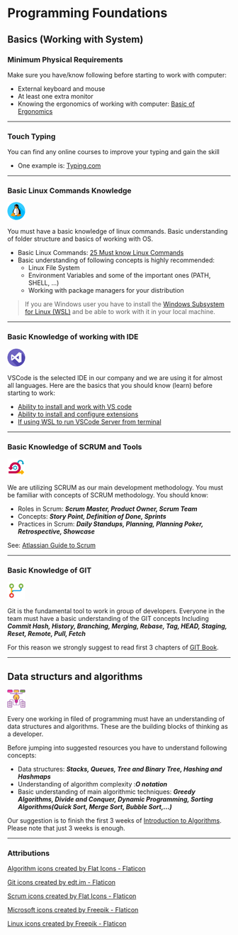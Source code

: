 # Programming Foundations 

## Basics (Working with System)

### Minimum Physical Requirements 

Make sure you have/know following before starting to work with computer: 
* External keyboard and mouse 
* At least one extra monitor 
* Knowing the ergonomics of working with computer: [Basic of Ergonomics](https://blog.codinghorror.com/computer-workstation-ergonomics/) 
---

### Touch Typing 

You can find any online courses to improve your typing and gain the skill 

- One example is: [Typing.com](https://www.typing.com/student/lessons) 

---
### Basic Linux Commands Knowledge 
<img src="./assets/linux.png" alt="drawing" width="40"/>


You must have a basic knowledge of linux commands.  Basic understanding of folder structure and basics of working with OS. 

* Basic Linux Commands: [25 Must know Linux Commands](https://hackr.io/blog/basic-linux-commands)
* Basic understanding of following concepts is highly recommended:
    * Linux File System 
    * Environment Variables and some of the important ones (PATH, SHELL, ...)
    * Working with package managers for your distribution

> If you are Windows user you have to install the [Windows Subsystem for Linux (WSL)](https://docs.microsoft.com/en-us/windows/wsl/install)  and be able to work with it in your local machine. 

---
### Basic Knowledge of working with IDE 
<img src="./assets/visual-studio.png" alt="drawing" width="40"/>


VSCode is the selected IDE in our company and we are using it for almost all languages.  Here are the basics that you should know (learn) before starting to work: 
* [Ability to install and work with VS code ](https://code.visualstudio.com/docs)
* [Ability to install and configure extensions](https://code.visualstudio.com/docs/editor/extension-marketplace) 
* [If using WSL to run VSCode Server from terminal ](https://code.visualstudio.com/docs/remote/wsl)

---

### Basic Knowledge of SCRUM and Tools
<img src="./assets/scrum.png" alt="drawing" width="40"/>

We are utilizing SCRUM as our main development methodology.  You must be familiar with concepts of SCRUM methodology. You should know: 
* Roles in Scrum: ***Scrum Master, Product Owner, Scrum Team***
* Concepts: ***Story Point, Definition of Done, Sprints***
* Practices in Scrum: ***Daily Standups, Planning, Planning Poker, Retrospective, Showcase***

See: [Atlassian Guide to Scrum](https://www.atlassian.com/agile/scrum) 

---
### Basic Knowledge of GIT 
<img src="./assets/merge.png" alt="drawing" width="40"/>

Git is the fundamental tool to work in group of developers.  Everyone in the team must have a basic understanding of the GIT concepts Including ***Commit Hash, History, Branching, Merging, Rebase, Tag, HEAD, Staging, Reset, Remote, Pull, Fetch***

For this reason we strongly suggest to read first 3 chapters of [GIT Book](https://git-scm.com/book/en/v2). 

---

##  Data structurs and algorithms 
<img src="./assets/algorithms.png" alt="drawing" width="40"/>

Every one working in filed of programming must have an understanding of data structures and algorithms. These are the building blocks of thinking as a developer. 

Before jumping into suggested resources you have to understand following concepts: 
* Data structures: ***Stacks, Queues, Tree and Binary Tree, Hashing and Hashmaps***
* Understanding of algorithm complexity :***O notation***
* Basic understanding of main algorithmic techniques: ***Greedy Algorithms, Divide and Conquer, Dynamic Programming, Sorting Algorithms(Quick Sort, Merge Sort, Bubble Sort,...)***

Our suggestion is to finish the first 3 weeks of [Introduction to Algorithms](https://www.coursera.org/learn/algorithms-part1). Please note that just 3 weeks is enough. 

---



### Attributions
<a href="https://www.flaticon.com/free-icons/algorithm" title="algorithm icons">Algorithm icons created by Flat Icons - Flaticon</a>

<a href="https://www.flaticon.com/free-icons/git" title="git icons">Git icons created by edt.im - Flaticon</a> 

<a href="https://www.flaticon.com/free-icons/scrum" title="scrum icons">Scrum icons created by Flat Icons - Flaticon</a>

<a href="https://www.flaticon.com/free-icons/microsoft" title="microsoft icons">Microsoft icons created by Freepik - Flaticon</a>

<a href="https://www.flaticon.com/free-icons/linux" title="linux icons">Linux icons created by Freepik - Flaticon</a>